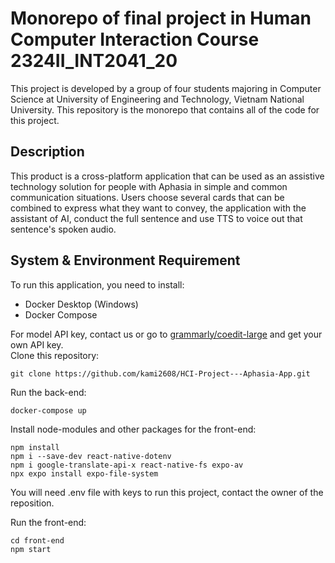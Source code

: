 # Monorepo of final project in Human Computer Interaction Course 2324II_INT2041_20
This project is developed by a group of four students majoring in Computer Science at University of Engineering and Technology, Vietnam National University. This repository is the monorepo that contains all of the code for this project.
## Description
This product is a cross-platform application that can be used as an assistive technology solution for people with Aphasia in simple and common communication situations. Users choose several cards that can be combined to express what they want to convey, the application with the assistant of AI, conduct the full sentence and use TTS to voice out that sentence's spoken audio.
## System & Environment Requirement 
To run this application, you need to install: 
- Docker Desktop (Windows)
- Docker Compose

For model API key, contact us or go to [grammarly/coedit-large](https://huggingface.co/grammarly/coedit-large) and get your own API key.\
Clone this repository: 
```
git clone https://github.com/kami2608/HCI-Project---Aphasia-App.git
``` 
Run the back-end: 
``` 
docker-compose up
``` 
Install node-modules and other packages for the front-end: 
``` 
npm install
npm i --save-dev react-native-dotenv
npm i google-translate-api-x react-native-fs expo-av
npx expo install expo-file-system
``` 
You will need .env file with keys to run this project, contact the owner of the reposition.

Run the front-end: 
``` 
cd front-end
npm start
``` 
